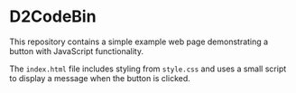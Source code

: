 # D2CodeBin

This repository contains a simple example web page demonstrating a button with JavaScript functionality.

The `index.html` file includes styling from `style.css` and uses a small script to display a message when the button is clicked.
